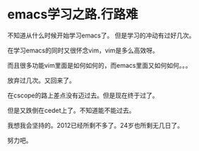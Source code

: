 emacs学习之路.行路难
==========


不知道从什么时候开始学习emacs了。
但是学习的冲动有过好几次。

在学习emacs的同时又很怀念vim，vim是多么高效呀。

而且很多功能vim里面是如何如何的，而emacs里面又如何如何。。。

放弃过几次。又回来了。



在cscope的路上差点没有迈过去。但是现在终于过了。

但是又跌倒在cedet上了。不知道能不能过去。

我想我会坚持的。2012已经所剩不多了。24岁也所剩无几日了。

努力吧。
